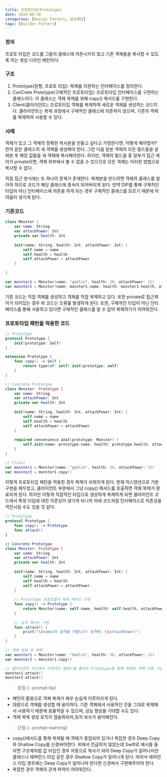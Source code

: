```yaml
---
title: 프로토타입(Prototype) 
date: 2024-09-18 
categories: [Design Pattern, 생성패턴]
tags: [Builder Pattern]
---
```

### 정의
프로토 타입은 코드를 그들의 클래스에 의존시키지 않고 기존 객체들을 복사할 수 있도록 하는 생성 디자인 패턴이다.   
  
### 구조
1. Prototype(원형, 프로토 타입): 복제를 지원하는 인터페이스를 정의한다.
2. ConCrete Prototype(구체적인 프로토타입): 프로토타입 인터페이스를 구현하는 클래스이다. 이 클래스는 객체 복제를 위해 copy() 메서드를 구현한다.
3. Client(클라이언트): 프로토타입 객체를 복제하여 새로운 객체를 생성하는 코드이다. 클라이언트는 복제 과정에서 구체적인 클래스에 의존하지 않으며, 기존의 객체를 복제하여 사용할 수 있다.  
  
### 사례
객체가 있고 그 객체의 정확한 복사본을 만들고 싶다고 가정한다면, 어떻게 해야할까? 먼저 같은 클래스의 새 객체를 생성해야 한다. 그런 다음 원본 객체의 모든 필드들을 살펴본 후 해당 값들을 새 객체에 복사해야한다. 하지만, 객체의 필드들 중 일부가 접근 제어가 private라면, 객체 외부에서 볼 수 없을 수 있으므로 모든 객체는 이러한 방법으로 복사할 수 없다.  
  
직접 접근 방식에는 또 하나의 문제가 존재한다. 복제본을 만드려면 객체의 클래스를 알아야 하므로 코드가 해당 클래스에 종속이 되어버리게 된다. 만약 DIP를 통해 구체적인 타입이 아닌 인터페이스에 의존을 하게 되는 경우 구체적인 클래스를 모르기 때문에 어려움이 생기게 된다.  
  
### 기존코드
```swift
class Monster {
    var name: String
    var attackPower: Int
    private var health: Int
    
    init(name: String, health: Int, attackPower: Int) {
        self.name = name
        self.health = health
        self.attackPower = attackPower
    }
    
}

var monster1 = Monster(name: "goblin", health: 30, attackPower: 15)
var monster2 = Monster(name: monster1.name, health: monster1.health, attackPower: monster1.attackPower)
```
  
기존 코드는 직접 객체를 생성하고 객체를 직접 복제하고 있다. 또한 private로 접근제어가 되어있는 경우 위 코드는 오류를 발생하게 된다. 또한, 구체적인 타입이 아닌 인터페이스를 통해 사용하고 있다면 구체적인 클래스를 알 수 없어 복제하기가 어려워진다.

### 프로토타입 패턴을 적용한 코드
```swift
// Prototype
protocol Prototype {
    init(prototype: Self)
}

extension Prototype {
    func copy() -> Self {
        return type(of: self).init(prototype: self)
    }
}

// Concrete Prototype
class Monster: Prototype {
    var name: String
    var attackPower: Int
    private var health: Int
    
    init(name: String, health: Int, attackPower: Int) {
        self.name = name
        self.health = health
        self.attackPower = attackPower
    }
    
    required convenience init(prototype: Monster) {
        self.init(name: prototype.name, health: prototype.health, attackPower: prototype.attackPower)
    }
}

// Client
var monster1 = Monster(name: "goblin", health: 30, attackPower: 15)
var monster2 = monster1.copy()
```  
  
이렇게 프로토타입 패턴을 적용한 경우 복제가 쉬워지게 된다. 현재 익스텐션으로 기본 구현을 해두었고, 클라이언트 부분에서 그냥 copy() 메서드를 호출하면 객체 복제가 완료되게 된다. 하지만 이렇게 직접적인 타입으로 생성하게 복제하게 되면 클라이언트 코드에서 특정 타입에 대한 의존성이 생기게 되니까 아래 코드처럼 인터페이스로 의존성을 역전시킬 수도 있을 것 같다.  
  
```swift
// Prototype
protocol Prototype {
    func copy() -> Prototype
    func attack()
}

// Concrete Prototype
class Monster: Prototype {
    var name: String
    var attackPower: Int
    private var health: Int
    
    init(name: String, health: Int, attackPower: Int) {
        self.name = name
        self.health = health
        self.attackPower = attackPower
    }
    
    // Prototype 프로토콜의 복제 메서드 구현
    func copy() -> Prototype {
        return Monster(name: self.name, health: self.health, attackPower: self.attackPower)
    }
    
    // 공격 메서드 구현
    func attack() {
        print("\(name)이 공격을 가합니다! 공격력: \(attackPower)")
    }
}

// 객체 생성 및 복제
var monster1 = Monster(name: "Goblin", health: 30, attackPower: 15)
var monster2 = monster1.copy()

// 클라이언트 코드에서 구체적인 클래스를 몰라도 Prototype을 통해 복제된 객체 사용 가능
monster1.attack()
monster2.attack()
```
  
>장점
{: .prompt-tip}
- 패턴의 활용으로 객체 복제가 매우 손쉽게 이루어지게 된다.
- 대량으로 객체를 생성할 때 용이하다. 기존 객체에서 사용하던 것을 그대로 복제해서 사용하기 때문에 효율적일 수 있으며, 성능 향상을 기대할 수도 있다.
- 객체 복제 생성 로직이 캡슐화되어,유지 보수가 용이해진다.  
  
>단점
{: .prompt-warning}
- copy()메서드를 통해 복제될 때 객체가 중첩되어 있거나 복잡한 경우 Deep Copy와 Shallow Copy를 신경써야한다. 위에서 언급하지 않았는데 Swift로 예시를 들자면 구조체처럼 값 타입인 경우 자동으로 복사가 되어 Deep Copy가 일어나지만 클래스나 레퍼런스 타입 같은 경우 Shallow Copy가 일어나게 된다. 따라서 레퍼런스 타입 경우에는 Deep Copy가 일어나야 한다면 신경써서 구현해주어야 한다.
- 복잡한 경우 객체의 관계 파악이 어려워진다.
